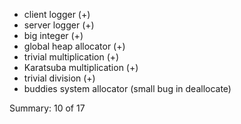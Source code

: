 - client logger (+)
- server logger (+)
- big integer (+)
- global heap allocator (+)
- trivial multiplication (+)
- Karatsuba multiplication (+)
- trivial division (+)
- buddies system allocator (small bug in deallocate)


Summary: 10 of 17
